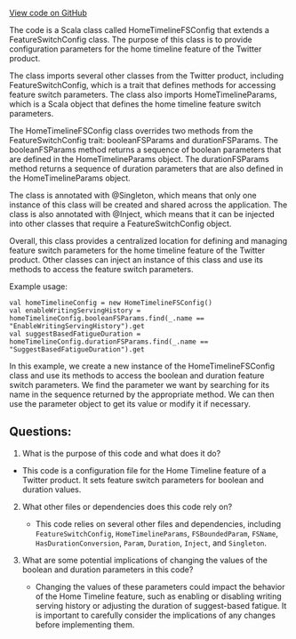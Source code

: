 [View code on GitHub](https://github.com/misbahsy/the-algorithm/follow-recommendations-service/server/src/main/scala/com/twitter/follow_recommendations/products/home_timeline/configapi/HomeTimelineFSConfig.scala)

The code is a Scala class called HomeTimelineFSConfig that extends a FeatureSwitchConfig class. The purpose of this class is to provide configuration parameters for the home timeline feature of the Twitter product. 

The class imports several other classes from the Twitter product, including FeatureSwitchConfig, which is a trait that defines methods for accessing feature switch parameters. The class also imports HomeTimelineParams, which is a Scala object that defines the home timeline feature switch parameters. 

The HomeTimelineFSConfig class overrides two methods from the FeatureSwitchConfig trait: booleanFSParams and durationFSParams. The booleanFSParams method returns a sequence of boolean parameters that are defined in the HomeTimelineParams object. The durationFSParams method returns a sequence of duration parameters that are also defined in the HomeTimelineParams object. 

The class is annotated with @Singleton, which means that only one instance of this class will be created and shared across the application. The class is also annotated with @Inject, which means that it can be injected into other classes that require a FeatureSwitchConfig object. 

Overall, this class provides a centralized location for defining and managing feature switch parameters for the home timeline feature of the Twitter product. Other classes can inject an instance of this class and use its methods to access the feature switch parameters. 

Example usage:

```
val homeTimelineConfig = new HomeTimelineFSConfig()
val enableWritingServingHistory = homeTimelineConfig.booleanFSParams.find(_.name == "EnableWritingServingHistory").get
val suggestBasedFatigueDuration = homeTimelineConfig.durationFSParams.find(_.name == "SuggestBasedFatigueDuration").get
``` 

In this example, we create a new instance of the HomeTimelineFSConfig class and use its methods to access the boolean and duration feature switch parameters. We find the parameter we want by searching for its name in the sequence returned by the appropriate method. We can then use the parameter object to get its value or modify it if necessary.
## Questions: 
 1. What is the purpose of this code and what does it do?
   - This code is a configuration file for the Home Timeline feature of a Twitter product. It sets feature switch parameters for boolean and duration values.

2. What other files or dependencies does this code rely on?
   - This code relies on several other files and dependencies, including `FeatureSwitchConfig`, `HomeTimelineParams`, `FSBoundedParam`, `FSName`, `HasDurationConversion`, `Param`, `Duration`, `Inject`, and `Singleton`.

3. What are some potential implications of changing the values of the boolean and duration parameters in this code?
   - Changing the values of these parameters could impact the behavior of the Home Timeline feature, such as enabling or disabling writing serving history or adjusting the duration of suggest-based fatigue. It is important to carefully consider the implications of any changes before implementing them.